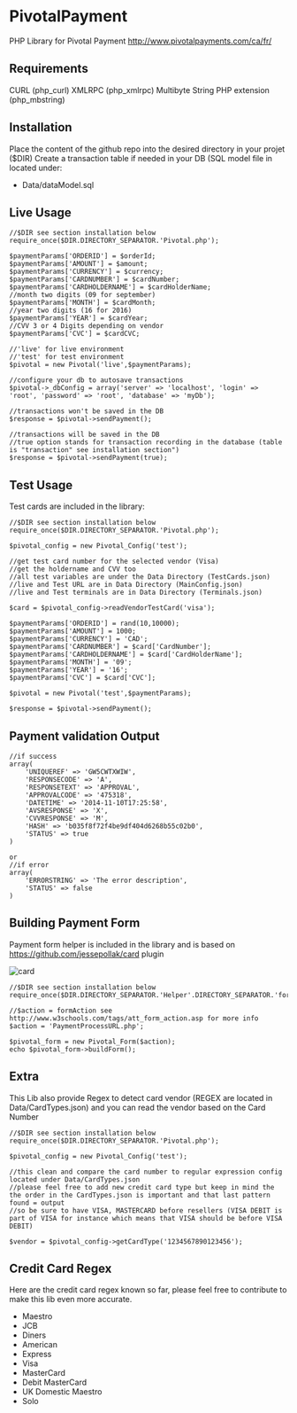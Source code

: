 PivotalPayment
==============
PHP Library for Pivotal Payment
http://www.pivotalpayments.com/ca/fr/

Requirements
-----------
CURL (php_curl)
XMLRPC (php_xmlrpc)
Multibyte String PHP extension (php_mbstring)

Installation
-----------
  Place the content of the github repo into the desired directory in your projet ($DIR)
  Create a transaction table if needed in your DB (SQL model file in located under:
  - Data/dataModel.sql

Live Usage
-----------
  	//$DIR see section installation below
  	require_once($DIR.DIRECTORY_SEPARATOR.'Pivotal.php');	

	$paymentParams['ORDERID'] = $orderId;
	$paymentParams['AMOUNT'] = $amount;
	$paymentParams['CURRENCY'] = $currency;
	$paymentParams['CARDNUMBER'] = $cardNumber;
	$paymentParams['CARDHOLDERNAME'] = $cardHolderName;
	//month two digits (09 for september)
	$paymentParams['MONTH'] = $cardMonth;
	//year two digits (16 for 2016)
	$paymentParams['YEAR'] = $cardYear;
	//CVV 3 or 4 Digits depending on vendor
  	$paymentParams['CVC'] = $cardCVC;

	//'live' for live environment
	//'test' for test environment
  	$pivotal = new Pivotal('live',$paymentParams);
  	
  	//configure your db to autosave transactions
	$pivotal->_dbConfig = array('server' => 'localhost', 'login' => 'root', 'password' => 'root', 'database' => 'myDb');

	//transactions won't be saved in the DB
  	$response = $pivotal->sendPayment();
  	
  	//transactions will be saved in the DB
  	//true option stands for transaction recording in the database (table is "transaction" see installation section")
	$response = $pivotal->sendPayment(true);

Test Usage
-----------
Test cards are included in the library:

  	//$DIR see section installation below
  	require_once($DIR.DIRECTORY_SEPARATOR.'Pivotal.php');	
	
	$pivotal_config = new Pivotal_Config('test');
	
	//get test card number for the selected vendor (Visa)
	//get the holdername and CVV too
	//all test variables are under the Data Directory (TestCards.json)
	//live and Test URL are in Data Directory (MainConfig.json)
	//live and Test terminals are in Data Directory (Terminals.json)

	$card = $pivotal_config->readVendorTestCard('visa');
	
	$paymentParams['ORDERID'] = rand(10,10000);
	$paymentParams['AMOUNT'] = 1000;
	$paymentParams['CURRENCY'] = 'CAD';
	$paymentParams['CARDNUMBER'] = $card['CardNumber'];
	$paymentParams['CARDHOLDERNAME'] = $card['CardHolderName'];
	$paymentParams['MONTH'] = '09';
	$paymentParams['YEAR'] = '16';
  	$paymentParams['CVC'] = $card['CVC'];

  	$pivotal = new Pivotal('test',$paymentParams);

  	$response = $pivotal->sendPayment();
 
Payment validation Output
-----------
	//if success
	array(
		'UNIQUEREF' => 'GW5CWTXWIW',
		'RESPONSECODE' => 'A',
		'RESPONSETEXT' => 'APPROVAL',
		'APPROVALCODE' => '475318',
		'DATETIME' => '2014-11-10T17:25:58',
		'AVSRESPONSE' => 'X',
		'CVVRESPONSE' => 'M',
		'HASH' => 'b035f8f72f4be9df404d6268b55c02b0',
		'STATUS' => true
	)
	
	or
	//if error
	array(
		'ERRORSTRING' => 'The error description',
		'STATUS' => false
	)

Building Payment Form
-----------
Payment form helper is included in the library and is based on https://github.com/jessepollak/card plugin

![card](http://i.imgur.com/qG3TenO.gif)

  	//$DIR see section installation below
  	require_once($DIR.DIRECTORY_SEPARATOR.'Helper'.DIRECTORY_SEPARATOR.'form.php');	
  	
	//$action = formAction see http://www.w3schools.com/tags/att_form_action.asp for more info
	$action = 'PaymentProcessURL.php';
	
	$pivotal_form = new Pivotal_Form($action);
  	echo $pivotal_form->buildForm();

Extra
-----------
This Lib also provide Regex to detect card vendor (REGEX are located in Data/CardTypes.json)
and you can read the vendor based on the Card Number

 
	//$DIR see section installation below
  	require_once($DIR.DIRECTORY_SEPARATOR.'Pivotal.php');	
	
	$pivotal_config = new Pivotal_Config('test');

	//this clean and compare the card number to regular expression config located under Data/CardTypes.json
	//please feel free to add new credit card type but keep in mind the the order in the CardTypes.json is important and that last pattern found = output
	//so be sure to have VISA, MASTERCARD before resellers (VISA DEBIT is part of VISA for instance which means that VISA should be before VISA DEBIT)

	$vendor = $pivotal_config->getCardType('1234567890123456');
	
Credit Card Regex
-----------
Here are the credit card regex known so far, please feel free to contribute to make this lib even more accurate.
* Maestro
* JCB
* Diners
* American
* Express
* Visa
* MasterCard
* Debit MasterCard
* UK Domestic Maestro
* Solo
